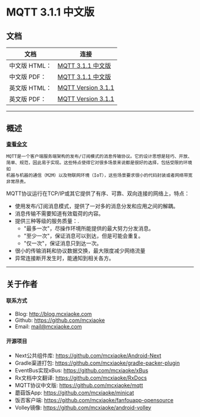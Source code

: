 # MQTT 3.1.1 中文版

## 文档

文档|连接
----|----
中文版 HTML：| [MQTT 3.1.1 中文版](http://mcxiaoke.github.io/mqtt/protocol/MQTT-3.1.1-CN.html)
中文版 PDF：| [MQTT 3.1.1 中文版](protocol/MQTT-3.1.1-CN.pdf)
英文版 HTML：| [MQTT Version 3.1.1](http://docs.oasis-open.org/mqtt/mqtt/v3.1.1/mqtt-v3.1.1.html)
英文版 PDF：| [MQTT Version 3.1.1](http://docs.oasis-open.org/mqtt/mqtt/v3.1.1/mqtt-v3.1.1.pdf)

------

## 概述

[**查看全文**](http://mcxiaoke.github.io/mqtt/protocol/MQTT-3.1.1-CN.html)

```
MQTT是一个客户端服务端架构的发布/订阅模式的消息传输协议。它的设计思想是轻巧、开放、
简单、规范，因此易于实现。这些特点使得它对很多场景来说都是很好的选择，包括受限的环境如
机器与机器的通信（M2M）以及物联网环境（IoT），这些场景要求很小的代码封装或者网络带宽
非常昂贵。
```

MQTT协议运行在TCP/IP或其它提供了有序、可靠、双向连接的网络上，特点：

* 使用发布/订阅消息模式，提供了一对多的消息分发和应用之间的解耦。
* 消息传输不需要知道有效载荷的内容。
* 提供三种等级的服务质量：.
	- "最多一次"，尽操作环境所能提供的最大努力分发消息。
	- "至少一次"，保证消息可以到达，但是可能会重复。
	- "仅一次"，保证消息只到达一次。
* 很小的传输消耗和协议数据交换，最大限度减少网络流量
* 异常连接断开发生时，能通知到相关各方。

------
## 关于作者

#### 联系方式
* Blog: <http://blog.mcxiaoke.com>
* Github: <https://github.com/mcxiaoke>
* Email: [mail@mcxiaoke.com](mailto:mail@mcxiaoke.com)

#### 开源项目

* Next公共组件库: <https://github.com/mcxiaoke/Android-Next>
* Gradle渠道打包: <https://github.com/mcxiaoke/gradle-packer-plugin>
* EventBus实现xBus: <https://github.com/mcxiaoke/xBus>
* Rx文档中文翻译: <https://github.com/mcxiaoke/RxDocs>
* MQTT协议中文版: <https://github.com/mcxiaoke/mqtt>
* 蘑菇饭App: <https://github.com/mcxiaoke/minicat>
* 饭否客户端: <https://github.com/mcxiaoke/fanfouapp-opensource>
* Volley镜像: <https://github.com/mcxiaoke/android-volley>
